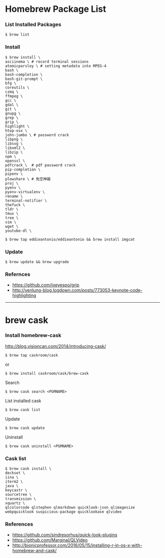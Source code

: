 # Homebrew Package List

### List Installed Packages

```
$ brew list
```

### Install

```
$ brew install \
asciinema \ # record terminal sessions
atomicparsley \ # setting metadata into MPEG-4
bash \
bash-completion \
bash-git-prompt \
bfg \
coreutils \
czmq \
ffmpeg \
gcc \
gdal \
git \
gnupg \
grep \
grip \
highlight \
htop-osx \
john-jumbo \ # password crack
libpng \
libsvg \
libxml2 \
libzip \
npm \
openssl \
pdfcrack \  # pdf password crack
pip-completion \
pipenv \
plowshare \ # 免空神器
proj \
pyenv \
pyenv-virtualenv \
rename \
terminal-notifier \
thefuck \
tldr \
tmux \
tree \
vim \
wget \
youtube-dl \

$ brew tap eddieantonio/eddieantonio && brew install imgcat
```

### Update

```
$ brew update && brew upgrade
```

### Refernces

- https://github.com/joeyespo/grip
- http://yenlung-blog.logdown.com/posts/773053-keynote-code-highlighting

---------------------------------------------

# brew cask

### Install homebrew-cask

http://blog.visioncan.com/2014/introducing-cask/

```
$ brew tap caskroom/cask
```

or

```
$ brew install caskroom/cask/brew-cask
```

Search

```
$ brew cask search <PGMNAME>
```

List installed cask

```
$ brew cask list
```

Update

```
$ brew cask update
```

Uninstall

```
$ brew cask uninstall <PGMNAME>
```

### Cask list

```
$ brew cask install \
deckset \
iina \
iterm2 \
java \
keycastr \
sourcetree \
transmission \
xquartz \
qlcolorcode qlstephen qlmarkdown quicklook-json qlimagesize webpquicklook suspicious-package quicklookase qlvideo
```

### References

- https://github.com/sindresorhus/quick-look-plugins
- https://github.com/Marginal/QLVideo
- http://bionicprofessor.com/2016/05/15/installing-r-in-os-x-with-homebrew-and-cask/
